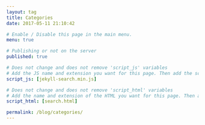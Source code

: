 ```yaml
---
layout: tag
title: Categories
date: 2017-05-11 21:10:42

# Enable / Disable this page in the main menu.
menu: true

# Publishing or not on the server
published: true

# Does not change and does not remove 'script_js' variables
# Add the JS name and extension you want for this page. Then add the script to the "src/js" folder
script_js: [jekyll-search.min.js]

# Does not change and does not remove 'script_html' variables
# Add the name and extension of the HTML you want for this page. Then add the script to the "_includes/scripts" folder
script_html: [search.html]

permalink: /blog/categories/
---
```


